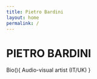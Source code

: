```yaml
---
title: Pietro Bardini
layout: home
permalink: /
---
```


# PIETRO BARDINI
Bio(){ 
Audio-visual artist (IT/UK)
}
